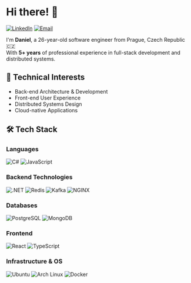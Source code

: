 # Hi there! 👋

[![LinkedIn](https://img.shields.io/badge/-LinkedIn-0077B5?style=flat&logo=linkedin&logoColor=white)](https://www.linkedin.com/in/daniel-j-55328716b/)
[![Email](https://img.shields.io/badge/-Email-D14836?style=flat&logo=gmail&logoColor=white)](mailto:jasekdan@gmail.com)

I'm **Daniel**, a 26-year-old software engineer from Prague, Czech Republic 🇨🇿  
With **5+ years** of professional experience in full-stack development and distributed systems.

## 🔧 Technical Interests
- Back-end Architecture & Development
- Front-end User Experience
- Distributed Systems Design
- Cloud-native Applications

## 🛠️ Tech Stack

### **Languages**
![C#](https://img.shields.io/badge/-C%23-239120?style=flat-square&logo=c-sharp&logoColor=white)
![JavaScript](https://img.shields.io/badge/-JavaScript-F7DF1E?style=flat-square&logo=javascript&logoColor=black)

### **Backend Technologies**
![.NET](https://img.shields.io/badge/-.NET-512BD4?style=flat-square&logo=dotnet&logoColor=white)
![Redis](https://img.shields.io/badge/-Redis-DC382D?style=flat-square&logo=redis&logoColor=white)
![Kafka](https://img.shields.io/badge/-Kafka-231F20?style=flat-square&logo=apache-kafka&logoColor=white)
![NGINX](https://img.shields.io/badge/-NGINX-009639?style=flat-square&logo=nginx&logoColor=white)

### **Databases**
![PostgreSQL](https://img.shields.io/badge/-PostgreSQL-4169E1?style=flat-square&logo=postgresql&logoColor=white)
![MongoDB](https://img.shields.io/badge/-MongoDB-47A248?style=flat-square&logo=mongodb&logoColor=white)

### **Frontend**
![React](https://img.shields.io/badge/-React-61DAFB?style=flat-square&logo=react&logoColor=black)
![TypeScript](https://img.shields.io/badge/-TypeScript-3178C6?style=flat-square&logo=typescript&logoColor=white)

### **Infrastructure & OS**
![Ubuntu](https://img.shields.io/badge/-Ubuntu-E95420?style=flat-square&logo=ubuntu&logoColor=white)
![Arch Linux](https://img.shields.io/badge/-Arch%20Linux-1793D1?style=flat-square&logo=arch-linux&logoColor=white)
![Docker](https://img.shields.io/badge/-Docker-2496ED?style=flat-square&logo=docker&logoColor=white)
